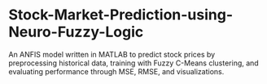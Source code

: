 # Stock-Market-Prediction-using-Neuro-Fuzzy-Logic
An ANFIS model written in MATLAB to predict stock prices by preprocessing historical data, training with Fuzzy C-Means clustering, and evaluating performance through MSE, RMSE, and visualizations.

